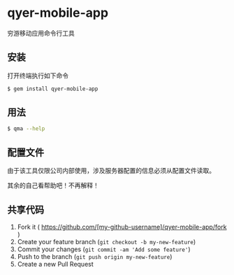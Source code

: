 qyer-mobile-app
===============

穷游移动应用命令行工具

安装
----

打开终端执行如下命令

```bash
$ gem install qyer-mobile-app
```

用法
----

```bash
$ qma --help
```

配置文件
--------

由于该工具仅限公司内部使用，涉及服务器配置的信息必须从配置文件读取。

其余的自己看帮助吧！不再解释！

共享代码
--------

1.	Fork it ( https://github.com/[my-github-username]/qyer-mobile-app/fork )
2.	Create your feature branch (`git checkout -b my-new-feature`\)
3.	Commit your changes (`git commit -am 'Add some feature'`\)
4.	Push to the branch (`git push origin my-new-feature`\)
5.	Create a new Pull Request
